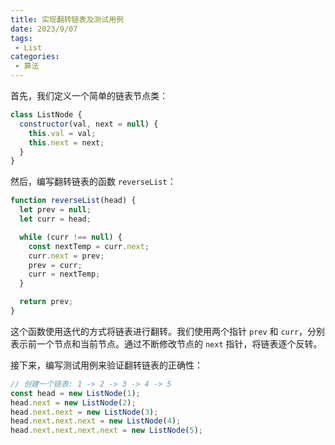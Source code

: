 ```yaml
---
title: 实现翻转链表及测试用例
date: 2023/9/07
tags:
 - List
categories:
 - 算法
---
```


首先，我们定义一个简单的链表节点类：
```js
class ListNode {
  constructor(val, next = null) {
    this.val = val;
    this.next = next;
  }
}
```
然后，编写翻转链表的函数 `reverseList`：

```js
function reverseList(head) {
  let prev = null;
  let curr = head;

  while (curr !== null) {
    const nextTemp = curr.next;
    curr.next = prev;
    prev = curr;
    curr = nextTemp;
  }

  return prev;
}
```

这个函数使用迭代的方式将链表进行翻转。我们使用两个指针 `prev` 和 `curr`，分别表示前一个节点和当前节点。通过不断修改节点的 `next` 指针，将链表逐个反转。

接下来，编写测试用例来验证翻转链表的正确性：

```js
// 创建一个链表: 1 -> 2 -> 3 -> 4 -> 5
const head = new ListNode(1);
head.next = new ListNode(2);
head.next.next = new ListNode(3);
head.next.next.next = new ListNode(4);
head.next.next.next.next = new ListNode(5);
